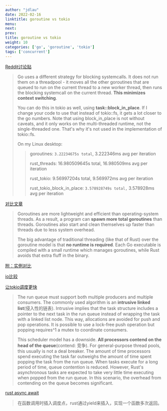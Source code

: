```yaml
---
author: "jdlau"
date: 2022-02-16
linktitle: goroutine vs tokio
menu:
next:
prev:
title: goroutine vs tokio
weight: 10
categories: ['go', 'goroutine', 'tokio']
tags: ['concurrent']
---
```


[Reddit讨论贴](https://www.reddit.com/r/rust/comments/lg0a7b/benchmarking_tokio_tasks_and_goroutines/)

> Go uses a different strategy for blocking systemcalls. It does not run them on a threadpool - it moves all the other goroutines that are queued to run on the current thread to a new worker thread, then runs the blocking systemcall on the current thread. **This minimizes context switching**.
>
> You can do this in tokio as well, using **task::block_in_place**. If I change your code to use that instead of tokio::fs, it gets a lot closer to the go numbers. Note that using block_in_place is not without caveats, and it only works on the multi-threaded runtime, not the single-threaded one. That's why it's not used in the implementation of tokio::fs.
>
> On my Linux desktop:
>>
>> goroutines: `3.22234675s total`, 3.222346ms avg per iteration
>>
>> rust_threads: 16.980509645s total, 16.980509ms avg per iteration
>>
>> rust_tokio: 9.56997204s total, 9.569972ms avg per iteration
>>
>> rust_tokio_block_in_place: `3.578928749s total,` 3.578928ms avg per iteration

[对比文章](https://qvault.io/rust/concurrency-in-rust-can-it-stack-up-against-gos-goroutines/)

> Goroutines are more lightweight and efficient than operating-system threads. As a result, a program can **spawn more total goroutines** than threads. Goroutines also start and clean themselves up faster than threads due to less system overhead.
>
> The big advantage of traditional threading (like that of Rust) over the goroutine model is that **no runtime is required**. Each Go executable is compiled with a small runtime which manages goroutines, while Rust avoids that extra fluff in the binary.

[附：实例对比](https://rustcc.cn/article?id=5985dfe8-e6f8-46c6-9172-3e05d3ee91f7)

[io比较](https://medium.com/star-gazers/benchmarking-low-level-i-o-c-c-rust-golang-java-python-9a0d505f85f7)

[让tokio调度更快](https://tokio.rs/blog/2019-10-scheduler)

> The run queue must support both multiple producers and multiple consumers. The commonly used algorithm is an **intrusive linked list**(侵入性的链表). Intrusive implies that the task structure includes a pointer to the next task in the run queue instead of wrapping the task with a linked list node. This way, allocations are avoided for push and pop operations. It is possible to use a lock-free push operation but popping requires^1 a mutex to coordinate consumers.
>
> This scheduler model has a downside. **All processors contend on the head of the queue**(contend: 竞争). For general-purpose thread pools, this usually is not a deal breaker. The amount of time processors spend executing the task far outweighs the amount of time spent popping the task from the run queue. When tasks execute for a long period of time, queue contention is reduced. However, Rust's asynchronous tasks are expected to take very little time executing when popped from the run queue. In this scenario, the overhead from contending on the queue becomes significant.

[rust async await](https://liufuyang.github.io/2019/11/10/manish-async-translation.html)

> 在函数调用时插入调度点，rust通过yield来插入，实现一个函数多次返回。
